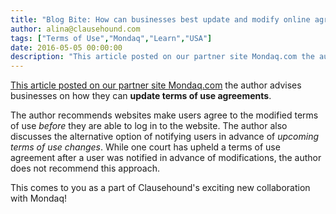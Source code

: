 ```yaml
---
title: "Blog Bite: How can businesses best update and modify online agreements in the USA?"
author: alina@clausehound.com
tags: ["Terms of Use","Mondaq","Learn","USA"]
date: 2016-05-05 00:00:00
description: "This article posted on our partner site Mondaq.com the author advises businesses on how they can update terms of use agreements. The author recommends websites make users agree to the modified terms..."
---
```


[This article posted on our partner site Mondaq.com](http://www.mondaq.com/unitedstates/x/488856/IT+internet/The+Law+And+Business+of+Social+Media+Status+Updates) the author advises businesses on how they can **update terms of use agreements**. 

The author recommends websites make users agree to the modified terms of use *before* they are able to log in to the website. The author also discusses the alternative option of
notifying users in advance of *upcoming terms of use changes*. While one court has upheld a terms of use agreement after a user was notified in advance of modifications, the
author does not recommend this approach.

This comes to you as a part of Clausehound's exciting new collaboration with Mondaq!
